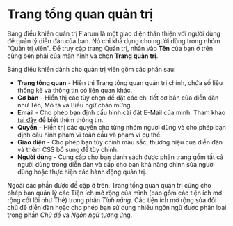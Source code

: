 # Trang tổng quan quản trị

Bảng điều khiển quản trị Flarum là một giao diện thân thiện với người dùng để quản lý diễn đàn của bạn. Nó chỉ khả dụng cho người dùng trong nhóm "Quản trị viên". Để truy cập trang Quản trị, nhấn vào **Tên** của bạn ở trên cùng bên phải của màn hình và chọn **Trang quản trị**.

Bảng điều khiển dành cho quản trị viên gồm các phần sau:
- **Trang tổng quan** - Hiển thị Trang tổng quan quản trị chính, chứa số liệu thống kê và thông tin có liên quan khác.
- **Cơ bản** - Hiển thị các tùy chọn để đặt các chi tiết cơ bản của diễn đàn như Tên, Mô tả và Biểu ngữ chào mừng.
- **Email** - Cho phép bạn định cấu hình cài đặt E-Mail của mình. Tham khảo [tại đây](https://docs.flarum.org/mail) để biết thêm thông tin.
- **Quyền** - Hiển thị các quyền cho từng nhóm người dùng và cho phép bạn định cấu hình phạm vi toàn cầu và phạm vi cụ thể.
- **Giao diện** - Cho phép bạn tùy chỉnh màu sắc, thương hiệu của diễn đàn và thêm CSS bổ sung để tùy chỉnh.
- **Người dùng** - Cung cấp cho bạn danh sách được phân trang gồm tất cả người dùng trong diễn đàn và cấp cho bạn khả năng chỉnh sửa người dùng hoặc thực hiện các hành động quản trị.

Ngoài các phần được đề cập ở trên, Trang tổng quan quản trị cũng cho phép bạn quản lý các Tiện ích mở rộng của mình (bao gồm các tiện ích mở rộng cốt lõi như Thẻ) trong phần _Tính năng_. Các tiện ích mở rộng sửa đổi chủ đề diễn đàn hoặc cho phép bạn sử dụng nhiều ngôn ngữ được phân loại trong phần _Chủ đề_ và _Ngôn ngữ_ tương ứng.
